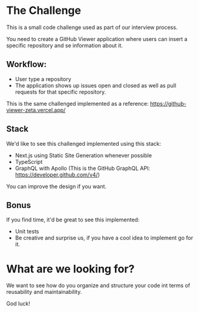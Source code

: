 # The Challenge

This is a small code challenge used as part of our interview process.

You need to create a GitHub Viewer application where users can insert a specific repository and se information about it.

## Workflow:

- User type a repository
- The application shows up issues open and closed as well as pull requests for that specific repository.

This is the same challenged implemented as a reference: https://github-viewer-zeta.vercel.app/

## Stack

We'd like to see this challenged implemented using this stack:

- Next.js using Static Site Generation whenever possible
- TypeScript
- GraphQL with Apollo (This is the GitHub GraphQL API: https://developer.github.com/v4/)

You can improve the design if you want.

## Bonus

If you find time, it'd be great to see this implemented:

- Unit tests
- Be creative and surprise us, if you have a cool idea to implement go for it.

# What are we looking for?

We want to see how do you organize and structure your code int terms of reusability and maintainability.

God luck!
